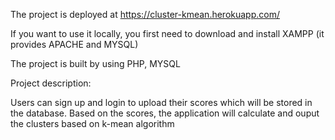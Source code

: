 The project is deployed at https://cluster-kmean.herokuapp.com/

If you want to use it locally, you first need to download and install XAMPP (it provides APACHE and MYSQL)

The project is built by using PHP, MYSQL

Project description:

Users can sign up and login to upload their scores which will be stored in the database.
Based on the scores, the application will calculate and ouput the clusters based on k-mean algorithm
